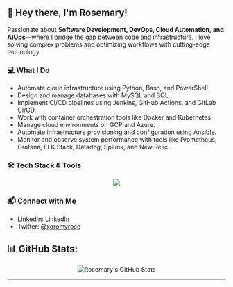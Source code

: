 ## 👋 Hey there, I'm Rosemary!

Passionate about **Software Development, DevOps, Cloud Automation, and AIOps**—where I bridge the gap between code and infrastructure. I love solving complex problems and optimizing workflows with cutting-edge technology.

### 💻 **What I Do**
- Automate cloud infrastructure using Python, Bash, and PowerShell.
- Design and manage databases with MySQL and SQL.
- Implement CI/CD pipelines using Jenkins, GitHub Actions, and GitLab CI/CD.
- Work with container orchestration tools like Docker and Kubernetes.
- Manage cloud environments on GCP and Azure.
- Automate infrastructure provisioning and configuration using Ansible.
- Monitor and observe system performance with tools like Prometheus, Grafana, ELK Stack, Datadog, Splunk, and New Relic.

### 🛠️ **Tech Stack & Tools**
<p align="center">
  <a href="https://skillicons.dev">
    <img src="https://skillicons.dev/icons?i=python,mysql,bash,powershell,docker,kubernetes,gcp,azure,ansible,jenkins,prometheus,grafana,elasticsearch,datadog,splunk,newrelic,github,gitlab,linux,terraform" />
  </a>
</p>

### 📬 **Connect with Me**
- LinkedIn: [LinkedIn](https://www.linkedin.com/in/rosemary-kamau-7975a3356?utm_source=share&utm_campaign=share_via&utm_content=profile&utm_medium=ios_app)
- Twitter: [@xoromyrose](https://x.com/xoromyrose?s=21)
## 📊 GitHub Stats:

<div align="center">

![Rosemary's GitHub Stats](https://github-readme-stats.vercel.app/api?username=roseemaryy&show_icons=true&theme=radical)

</div>

---
